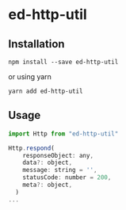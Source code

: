 # ed-http-util

## Installation

`npm install --save ed-http-util`

or using yarn

`yarn add ed-http-util`

## Usage

```javascript
import Http from "ed-http-util"

Http.respond(
    responseObject: any,
    data?: object,
    message: string = '',
    statusCode: number = 200,
    meta?: object,
  )
...
```

